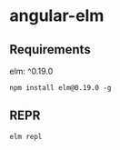 # angular-elm


## Requirements
elm: ^0.19.0

```
npm install elm@0.19.0 -g 
```


## REPR
```
elm repl
```
